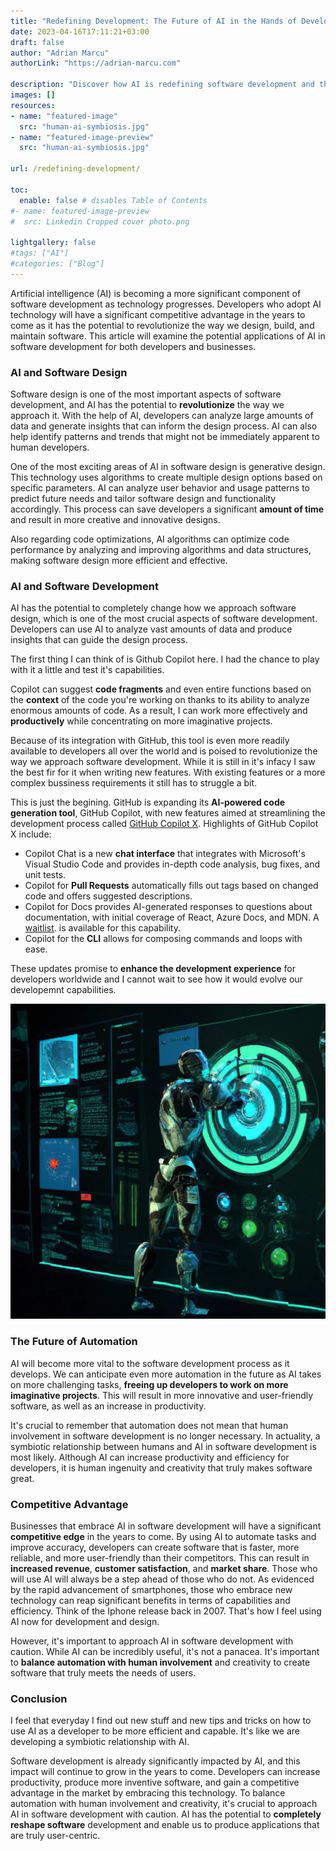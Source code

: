 ```yaml
---
title: "Redefining Development: The Future of AI in the Hands of Developers"
date: 2023-04-16T17:11:21+03:00
draft: false 
author: "Adrian Marcu"
authorLink: "https://adrian-marcu.com"

description: "Discover how AI is redefining software development and the benefits it offers to businesses and developers. From software design to automation and more productivity, learn about the symbiotic link between humans and AI and how it can give you a competitive edge. Read on to explore the future of AI in software development." #Good for SEO stuff
images: []
resources:
- name: "featured-image"
  src: "human-ai-symbiosis.jpg"
- name: "featured-image-preview"
  src: "human-ai-symbiosis.jpg"

url: /redefining-development/

toc:
  enable: false # disables Table of Contents
#- name: featured-image-preview
#  src: Linkedin Cropped cover photo.png

lightgallery: false
#tags: ["AI"]
#categories: ["Blog"]
---
```


Artificial intelligence (AI) is becoming a more significant component of software development as technology progresses. Developers who adopt AI technology will have a significant competitive advantage in the years to come as it has the potential to revolutionize the way we design, build, and maintain software. This article will examine the potential applications of AI in software development for both developers and businesses.

### AI and Software Design

Software design is one of the most important aspects of software development, and AI has the potential to **revolutionize** the way we approach it. With the help of AI, developers can analyze large amounts of data and generate insights that can inform the design process. AI can also help identify patterns and trends that might not be immediately apparent to human developers.

One of the most exciting areas of AI in software design is generative design. This technology uses algorithms to create multiple design options based on specific parameters. AI can analyze user behavior and usage patterns to predict future needs and tailor software design and functionality accordingly. This process can save developers a significant **amount of time** and result in more creative and innovative designs.

Also regarding code optimizations, AI algorithms can optimize code performance by analyzing and improving algorithms and data structures, making software design more efficient and effective.

### AI and Software Development

AI has the potential to completely change how we approach software design, which is one of the most crucial aspects of software development. Developers can use AI to analyze vast amounts of data and produce insights that can guide the design process.

The first thing I can think of is Github Copilot here. I had the chance to play with it a little and test it's capabilities. 

Copilot can suggest **code fragments** and even entire functions based on the **context** of the code you're working on thanks to its ability to analyze enormous amounts of code. As a result, I can work more effectively and **productively** while concentrating on more imaginative projects.

 Because of its integration with GitHub, this tool is even more readily available to developers all over the world and is poised to revolutionize the way we approach software development. While it is still in it's infacy I saw the best fir for it when writing new features. With existing features or a more complex bussiness requirements it still has to struggle a bit.

This is just the begining. GitHub is expanding its **AI-powered code generation tool**, GitHub Copilot, with new features aimed at streamlining the development process called [GitHub Copilot X](https://github.blog/2023-03-22-github-copilot-x-the-ai-powered-developer-experience/). Highlights of GitHub Copilot X include:
 *  Copilot Chat is a new **chat interface** that integrates with Microsoft's Visual Studio Code and provides in-depth code analysis, bug fixes, and unit tests.
 *  Copilot for **Pull Requests** automatically fills out tags based on changed code and offers suggested descriptions. 
*   Copilot for Docs provides AI-generated responses to questions about documentation, with initial coverage of React, Azure Docs, and MDN. A [waitlist](https://githubnext.com/projects/copilot-for-docs). is available for this capability.
 *  Copilot for the **CLI** allows for composing commands and loops with ease. 
  
  These updates promise to **enhance the development experience** for developers worldwide and I cannot wait to see how it would evolve our developemnt capabilities.

![Probable future of software development](Softwaredeveloperfuture.webp "Probable future of software development")


### The Future of Automation

AI will become more vital to the software development process as it develops. We can anticipate even more automation in the future as AI takes on more challenging tasks, **freeing up developers to work on more imaginative projects**. This will result in more innovative and user-friendly software, as well as an increase in productivity.

It's crucial to remember that automation does not mean that human involvement in software development is no longer necessary. In actuality, a symbiotic relationship between humans and AI in software development is most likely. Although AI can increase productivity and efficiency for developers, it is human ingenuity and creativity that truly makes software great.

### Competitive Advantage

Businesses that embrace AI in software development will have a significant **competitive edge** in the years to come. By using AI to automate tasks and improve accuracy, developers can create software that is faster, more reliable, and more user-friendly than their competitors. This can result in **increased revenue**, **customer satisfaction**, and **market share**. Those who will use AI will always be a step ahead of those who do not. As evidenced by the rapid advancement of smartphones, those who embrace new technology can reap significant benefits in terms of capabilities and efficiency. Think of the Iphone release back in 2007. That's how I feel using AI now for development and design.

However, it's important to approach AI in software development with caution. While AI can be incredibly useful, it's not a panacea. It's important to **balance automation with human involvement** and creativity to create software that truly meets the needs of users.

### Conclusion

I feel that everyday I find out new stuff and new tips and tricks on how to use AI as a developer to be more efficient and capable. It's like we are developing a symbiotic relationship with AI.

Software development is already significantly impacted by AI, and this impact will continue to grow in the years to come. Developers can increase productivity, produce more inventive software, and gain a competitive advantage in the market by embracing this technology. To balance automation with human involvement and creativity, it's crucial to approach AI in software development with caution. AI has the potential to **completely reshape software** development and enable us to produce applications that are truly user-centric.


